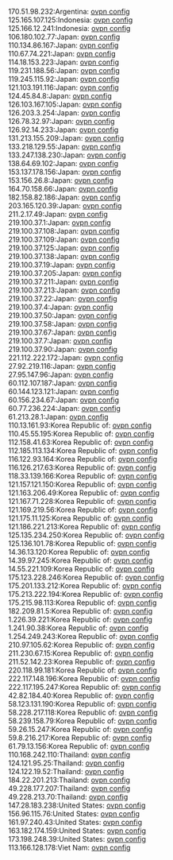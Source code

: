 170.51.98.232:Argentina: [ovpn config](vpn/170_51_98_232.ovpn)  
125.165.107.125:Indonesia: [ovpn config](vpn/125_165_107_125.ovpn)  
125.166.12.241:Indonesia: [ovpn config](vpn/125_166_12_241.ovpn)  
106.180.102.77:Japan: [ovpn config](vpn/106_180_102_77.ovpn)  
110.134.86.167:Japan: [ovpn config](vpn/110_134_86_167.ovpn)  
110.67.74.221:Japan: [ovpn config](vpn/110_67_74_221.ovpn)  
114.18.153.223:Japan: [ovpn config](vpn/114_18_153_223.ovpn)  
119.231.188.56:Japan: [ovpn config](vpn/119_231_188_56.ovpn)  
119.245.115.92:Japan: [ovpn config](vpn/119_245_115_92.ovpn)  
121.103.191.116:Japan: [ovpn config](vpn/121_103_191_116.ovpn)  
124.45.84.8:Japan: [ovpn config](vpn/124_45_84_8.ovpn)  
126.103.167.105:Japan: [ovpn config](vpn/126_103_167_105.ovpn)  
126.203.3.254:Japan: [ovpn config](vpn/126_203_3_254.ovpn)  
126.78.32.97:Japan: [ovpn config](vpn/126_78_32_97.ovpn)  
126.92.14.233:Japan: [ovpn config](vpn/126_92_14_233.ovpn)  
131.213.155.209:Japan: [ovpn config](vpn/131_213_155_209.ovpn)  
133.218.129.55:Japan: [ovpn config](vpn/133_218_129_55.ovpn)  
133.247.138.230:Japan: [ovpn config](vpn/133_247_138_230.ovpn)  
138.64.69.102:Japan: [ovpn config](vpn/138_64_69_102.ovpn)  
153.137.178.156:Japan: [ovpn config](vpn/153_137_178_156.ovpn)  
153.156.26.8:Japan: [ovpn config](vpn/153_156_26_8.ovpn)  
164.70.158.66:Japan: [ovpn config](vpn/164_70_158_66.ovpn)  
182.158.82.186:Japan: [ovpn config](vpn/182_158_82_186.ovpn)  
203.165.120.39:Japan: [ovpn config](vpn/203_165_120_39.ovpn)  
211.2.17.49:Japan: [ovpn config](vpn/211_2_17_49.ovpn)  
219.100.37.1:Japan: [ovpn config](vpn/219_100_37_1.ovpn)  
219.100.37.108:Japan: [ovpn config](vpn/219_100_37_108.ovpn)  
219.100.37.109:Japan: [ovpn config](vpn/219_100_37_109.ovpn)  
219.100.37.125:Japan: [ovpn config](vpn/219_100_37_125.ovpn)  
219.100.37.138:Japan: [ovpn config](vpn/219_100_37_138.ovpn)  
219.100.37.19:Japan: [ovpn config](vpn/219_100_37_19.ovpn)  
219.100.37.205:Japan: [ovpn config](vpn/219_100_37_205.ovpn)  
219.100.37.211:Japan: [ovpn config](vpn/219_100_37_211.ovpn)  
219.100.37.213:Japan: [ovpn config](vpn/219_100_37_213.ovpn)  
219.100.37.22:Japan: [ovpn config](vpn/219_100_37_22.ovpn)  
219.100.37.4:Japan: [ovpn config](vpn/219_100_37_4.ovpn)  
219.100.37.50:Japan: [ovpn config](vpn/219_100_37_50.ovpn)  
219.100.37.58:Japan: [ovpn config](vpn/219_100_37_58.ovpn)  
219.100.37.67:Japan: [ovpn config](vpn/219_100_37_67.ovpn)  
219.100.37.7:Japan: [ovpn config](vpn/219_100_37_7.ovpn)  
219.100.37.90:Japan: [ovpn config](vpn/219_100_37_90.ovpn)  
221.112.222.172:Japan: [ovpn config](vpn/221_112_222_172.ovpn)  
27.92.219.116:Japan: [ovpn config](vpn/27_92_219_116.ovpn)  
27.95.147.96:Japan: [ovpn config](vpn/27_95_147_96.ovpn)  
60.112.107.187:Japan: [ovpn config](vpn/60_112_107_187.ovpn)  
60.144.123.121:Japan: [ovpn config](vpn/60_144_123_121.ovpn)  
60.156.234.67:Japan: [ovpn config](vpn/60_156_234_67.ovpn)  
60.77.236.224:Japan: [ovpn config](vpn/60_77_236_224.ovpn)  
61.213.28.1:Japan: [ovpn config](vpn/61_213_28_1.ovpn)  
110.13.161.93:Korea Republic of: [ovpn config](vpn/110_13_161_93.ovpn)  
110.45.55.195:Korea Republic of: [ovpn config](vpn/110_45_55_195.ovpn)  
112.158.41.63:Korea Republic of: [ovpn config](vpn/112_158_41_63.ovpn)  
112.185.113.134:Korea Republic of: [ovpn config](vpn/112_185_113_134.ovpn)  
116.122.93.164:Korea Republic of: [ovpn config](vpn/116_122_93_164.ovpn)  
116.126.217.63:Korea Republic of: [ovpn config](vpn/116_126_217_63.ovpn)  
118.33.139.166:Korea Republic of: [ovpn config](vpn/118_33_139_166.ovpn)  
121.157.121.150:Korea Republic of: [ovpn config](vpn/121_157_121_150.ovpn)  
121.163.206.49:Korea Republic of: [ovpn config](vpn/121_163_206_49.ovpn)  
121.167.71.228:Korea Republic of: [ovpn config](vpn/121_167_71_228.ovpn)  
121.169.219.56:Korea Republic of: [ovpn config](vpn/121_169_219_56.ovpn)  
121.175.11.125:Korea Republic of: [ovpn config](vpn/121_175_11_125.ovpn)  
121.186.221.213:Korea Republic of: [ovpn config](vpn/121_186_221_213.ovpn)  
125.135.234.250:Korea Republic of: [ovpn config](vpn/125_135_234_250.ovpn)  
125.136.101.78:Korea Republic of: [ovpn config](vpn/125_136_101_78.ovpn)  
14.36.13.120:Korea Republic of: [ovpn config](vpn/14_36_13_120.ovpn)  
14.39.97.245:Korea Republic of: [ovpn config](vpn/14_39_97_245.ovpn)  
14.55.221.109:Korea Republic of: [ovpn config](vpn/14_55_221_109.ovpn)  
175.123.228.246:Korea Republic of: [ovpn config](vpn/175_123_228_246.ovpn)  
175.201.133.212:Korea Republic of: [ovpn config](vpn/175_201_133_212.ovpn)  
175.213.222.194:Korea Republic of: [ovpn config](vpn/175_213_222_194.ovpn)  
175.215.98.113:Korea Republic of: [ovpn config](vpn/175_215_98_113.ovpn)  
182.209.81.5:Korea Republic of: [ovpn config](vpn/182_209_81_5.ovpn)  
1.226.39.221:Korea Republic of: [ovpn config](vpn/1_226_39_221.ovpn)  
1.241.90.38:Korea Republic of: [ovpn config](vpn/1_241_90_38.ovpn)  
1.254.249.243:Korea Republic of: [ovpn config](vpn/1_254_249_243.ovpn)  
210.97.105.62:Korea Republic of: [ovpn config](vpn/210_97_105_62.ovpn)  
211.230.67.15:Korea Republic of: [ovpn config](vpn/211_230_67_15.ovpn)  
211.52.142.23:Korea Republic of: [ovpn config](vpn/211_52_142_23.ovpn)  
220.118.99.181:Korea Republic of: [ovpn config](vpn/220_118_99_181.ovpn)  
222.117.148.196:Korea Republic of: [ovpn config](vpn/222_117_148_196.ovpn)  
222.117.195.247:Korea Republic of: [ovpn config](vpn/222_117_195_247.ovpn)  
42.82.184.40:Korea Republic of: [ovpn config](vpn/42_82_184_40.ovpn)  
58.123.131.190:Korea Republic of: [ovpn config](vpn/58_123_131_190.ovpn)  
58.228.217.118:Korea Republic of: [ovpn config](vpn/58_228_217_118.ovpn)  
58.239.158.79:Korea Republic of: [ovpn config](vpn/58_239_158_79.ovpn)  
59.26.15.247:Korea Republic of: [ovpn config](vpn/59_26_15_247.ovpn)  
59.8.216.217:Korea Republic of: [ovpn config](vpn/59_8_216_217.ovpn)  
61.79.13.156:Korea Republic of: [ovpn config](vpn/61_79_13_156.ovpn)  
110.168.242.110:Thailand: [ovpn config](vpn/110_168_242_110.ovpn)  
124.121.95.25:Thailand: [ovpn config](vpn/124_121_95_25.ovpn)  
124.122.19.52:Thailand: [ovpn config](vpn/124_122_19_52.ovpn)  
184.22.201.213:Thailand: [ovpn config](vpn/184_22_201_213.ovpn)  
49.228.177.207:Thailand: [ovpn config](vpn/49_228_177_207.ovpn)  
49.228.213.70:Thailand: [ovpn config](vpn/49_228_213_70.ovpn)  
147.28.183.238:United States: [ovpn config](vpn/147_28_183_238.ovpn)  
156.96.115.76:United States: [ovpn config](vpn/156_96_115_76.ovpn)  
161.97.240.43:United States: [ovpn config](vpn/161_97_240_43.ovpn)  
163.182.174.159:United States: [ovpn config](vpn/163_182_174_159.ovpn)  
173.198.248.39:United States: [ovpn config](vpn/173_198_248_39.ovpn)  
113.166.128.178:Viet Nam: [ovpn config](vpn/113_166_128_178.ovpn)  

